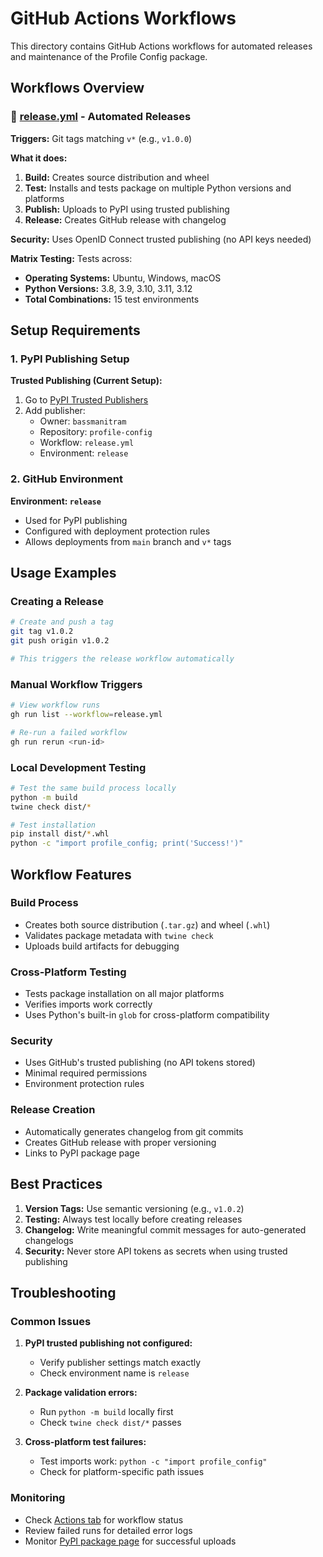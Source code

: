 # GitHub Actions Workflows

This directory contains GitHub Actions workflows for automated releases and maintenance of the Profile Config package.

## Workflows Overview

### 🚀 [release.yml](workflows/release.yml) - Automated Releases
**Triggers:** Git tags matching `v*` (e.g., `v1.0.0`)

**What it does:**
1. **Build:** Creates source distribution and wheel
2. **Test:** Installs and tests package on multiple Python versions and platforms
3. **Publish:** Uploads to PyPI using trusted publishing
4. **Release:** Creates GitHub release with changelog

**Security:** Uses OpenID Connect trusted publishing (no API keys needed)

**Matrix Testing:** Tests across:
- **Operating Systems:** Ubuntu, Windows, macOS
- **Python Versions:** 3.8, 3.9, 3.10, 3.11, 3.12
- **Total Combinations:** 15 test environments

## Setup Requirements

### 1. PyPI Publishing Setup

**Trusted Publishing (Current Setup):**
1. Go to [PyPI Trusted Publishers](https://pypi.org/manage/account/publishing/)
2. Add publisher:
   - Owner: `bassmanitram`
   - Repository: `profile-config`
   - Workflow: `release.yml`
   - Environment: `release`

### 2. GitHub Environment

**Environment: `release`**
- Used for PyPI publishing
- Configured with deployment protection rules
- Allows deployments from `main` branch and `v*` tags

## Usage Examples

### Creating a Release

```bash
# Create and push a tag
git tag v1.0.2
git push origin v1.0.2

# This triggers the release workflow automatically
```

### Manual Workflow Triggers

```bash
# View workflow runs
gh run list --workflow=release.yml

# Re-run a failed workflow
gh run rerun <run-id>
```

### Local Development Testing

```bash
# Test the same build process locally
python -m build
twine check dist/*

# Test installation
pip install dist/*.whl
python -c "import profile_config; print('Success!')"
```

## Workflow Features

### Build Process
- Creates both source distribution (`.tar.gz`) and wheel (`.whl`)
- Validates package metadata with `twine check`
- Uploads build artifacts for debugging

### Cross-Platform Testing
- Tests package installation on all major platforms
- Verifies imports work correctly
- Uses Python's built-in `glob` for cross-platform compatibility

### Security
- Uses GitHub's trusted publishing (no API tokens stored)
- Minimal required permissions
- Environment protection rules

### Release Creation
- Automatically generates changelog from git commits
- Creates GitHub release with proper versioning
- Links to PyPI package page

## Best Practices

1. **Version Tags:** Use semantic versioning (e.g., `v1.0.2`)
2. **Testing:** Always test locally before creating releases
3. **Changelog:** Write meaningful commit messages for auto-generated changelogs
4. **Security:** Never store API tokens as secrets when using trusted publishing

## Troubleshooting

### Common Issues

1. **PyPI trusted publishing not configured:**
   - Verify publisher settings match exactly
   - Check environment name is `release`

2. **Package validation errors:**
   - Run `python -m build` locally first
   - Check `twine check dist/*` passes

3. **Cross-platform test failures:**
   - Test imports work: `python -c "import profile_config"`
   - Check for platform-specific path issues

### Monitoring

- Check [Actions tab](https://github.com/bassmanitram/profile-config/actions) for workflow status
- Review failed runs for detailed error logs
- Monitor [PyPI package page](https://pypi.org/project/profile-config/) for successful uploads
